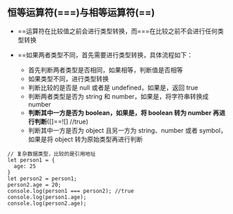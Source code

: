 ## 恒等运算符(===)与相等运算符(==)

- ==运算符在比较值之前会进行类型转换，而===在比较之前不会进行任何类型转换

- ==如果两者类型不同，首先需要进行类型转换，具体流程如下：
  - 首先判断两者类型是否相同，如果相等，判断值是否相等
  - 如果类型不同，进行类型转换
  - 判断比较的是否是 null 或者是 undefined，如果是，返回 true
  - 判断两者类型是否为 string 和 number，如果是，将字符串转换成 number
  - **判断其中一方是否为 boolean，如果是，将 boolean 转为 number 再进行判断**([]==![] //true)
  - 判断其中一方是否为 object 且另一方为 string、number 或者 symbol，如果是将 object 转为原始类型再进行判断

```
// 复杂数据类型，比较的是引用地址
let person1 = {
  age: 25
}
let person2 = person1;
person2.age = 20;
console.log(person1 === person2); //true
console.log(person1.age);
console.log(person2.age);
```
